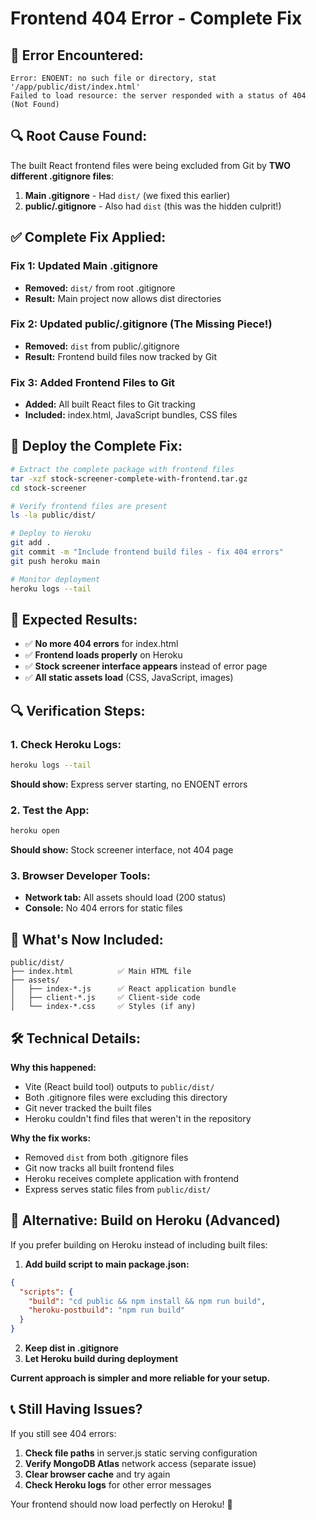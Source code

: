 # Frontend 404 Error - Complete Fix

## 🚨 Error Encountered:
```
Error: ENOENT: no such file or directory, stat '/app/public/dist/index.html'
Failed to load resource: the server responded with a status of 404 (Not Found)
```

## 🔍 Root Cause Found:
The built React frontend files were being excluded from Git by **TWO different .gitignore files**:

1. **Main .gitignore** - Had `dist/` (we fixed this earlier)
2. **public/.gitignore** - Also had `dist` (this was the hidden culprit!)

## ✅ Complete Fix Applied:

### Fix 1: Updated Main .gitignore
- **Removed:** `dist/` from root .gitignore
- **Result:** Main project now allows dist directories

### Fix 2: Updated public/.gitignore (The Missing Piece!)
- **Removed:** `dist` from public/.gitignore  
- **Result:** Frontend build files now tracked by Git

### Fix 3: Added Frontend Files to Git
- **Added:** All built React files to Git tracking
- **Included:** index.html, JavaScript bundles, CSS files

## 🚀 Deploy the Complete Fix:

```bash
# Extract the complete package with frontend files
tar -xzf stock-screener-complete-with-frontend.tar.gz
cd stock-screener

# Verify frontend files are present
ls -la public/dist/

# Deploy to Heroku
git add .
git commit -m "Include frontend build files - fix 404 errors"
git push heroku main

# Monitor deployment
heroku logs --tail
```

## 🎯 Expected Results:
- ✅ **No more 404 errors** for index.html
- ✅ **Frontend loads properly** on Heroku
- ✅ **Stock screener interface appears** instead of error page
- ✅ **All static assets load** (CSS, JavaScript, images)

## 🔍 Verification Steps:

### 1. Check Heroku Logs:
```bash
heroku logs --tail
```
**Should show:** Express server starting, no ENOENT errors

### 2. Test the App:
```bash
heroku open
```
**Should show:** Stock screener interface, not 404 page

### 3. Browser Developer Tools:
- **Network tab:** All assets should load (200 status)
- **Console:** No 404 errors for static files

## 📁 What's Now Included:
```
public/dist/
├── index.html          ✅ Main HTML file
├── assets/
│   ├── index-*.js      ✅ React application bundle
│   ├── client-*.js     ✅ Client-side code
│   └── index-*.css     ✅ Styles (if any)
```

## 🛠️ Technical Details:

**Why this happened:**
- Vite (React build tool) outputs to `public/dist/`
- Both .gitignore files were excluding this directory
- Git never tracked the built files
- Heroku couldn't find files that weren't in the repository

**Why the fix works:**
- Removed `dist` from both .gitignore files
- Git now tracks all built frontend files
- Heroku receives complete application with frontend
- Express serves static files from `public/dist/`

## 🔧 Alternative: Build on Heroku (Advanced)
If you prefer building on Heroku instead of including built files:

1. **Add build script to main package.json:**
```json
{
  "scripts": {
    "build": "cd public && npm install && npm run build",
    "heroku-postbuild": "npm run build"
  }
}
```

2. **Keep dist in .gitignore**
3. **Let Heroku build during deployment**

**Current approach is simpler and more reliable for your setup.**

## 📞 Still Having Issues?
If you still see 404 errors:

1. **Check file paths** in server.js static serving configuration
2. **Verify MongoDB Atlas** network access (separate issue)
3. **Clear browser cache** and try again
4. **Check Heroku logs** for other error messages

Your frontend should now load perfectly on Heroku! 🚀

